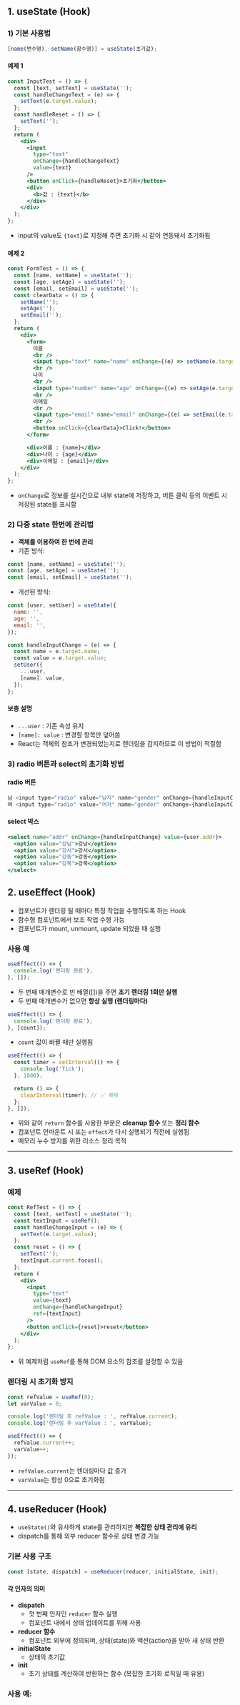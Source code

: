 ## 1. useState (Hook)

### 1) 기본 사용법

```js
[name(변수명), setName(함수명)] = useState(초기값);
```

#### 예제 1
```jsx
const InputTest = () => {
  const [text, setText] = useState('');
  const handleChangeText = (e) => {
    setText(e.target.value);
  };
  const handleReset = () => {
    setText('');
  };
  return (
    <div>
      <input
        type="text"
        onChange={handleChangeText}
        value={text}
      />
      <button onClick={handleReset}>초기화</button>
      <div>
        <b>값 : {text}</b>
      </div>
    </div>
  );
};
```

- input의 value도 `{text}`로 지정해 주면 초기화 시 같이 연동돼서 초기화됨

#### 예제 2
```jsx
const FormTest = () => {
  const [name, setName] = useState('');
  const [age, setAge] = useState('');
  const [email, setEmail] = useState('');
  const clearData = () => {
    setName('');
    setAge('');
    setEmail('');
  };
  return (
    <div>
      <form>
        이름
        <br />
        <input type="text" name="name" onChange={(e) => setName(e.target.value)} value={name} />
        <br />
        나이
        <br />
        <input type="number" name="age" onChange={(e) => setAge(e.target.value)} value={age} />
        <br />
        이메일
        <br />
        <input type="email" name="email" onChange={(e) => setEmail(e.target.value)} value={email} />
        <br />
        <button onClick={clearData}>Click!</button>
      </form>

      <div>이름 : {name}</div>
      <div>나이 : {age}</div>
      <div>이메일 : {email}</div>
    </div>
  );
};
```

- `onChange`로 정보를 실시간으로 내부 state에 저장하고, 버튼 클릭 등의 이벤트 시 저장된 state를 표시함

### 2) 다중 state 한번에 관리법

- **객체를 이용하여 한 번에 관리**
- 기존 방식:
```js
const [name, setName] = useState('');
const [age, setAge] = useState('');
const [email, setEmail] = useState('');
```

- 개선된 방식:
```js
const [user, setUser] = useState({
  name: '',
  age: '',
  email: '',
});

const handleInputChange = (e) => {
  const name = e.target.name;
  const value = e.target.value;
  setUser({
    ...user,
    [name]: value,
  });
};
```

#### 보충 설명
- `...user` : 기존 속성 유지
- `[name]: value` : 변경할 항목만 덮어씀
- React는 객체의 참조가 변경되었는지로 렌더링을 감지하므로 이 방법이 적절함

### 3) radio 버튼과 select의 초기화 방법

#### radio 버튼
```jsx
남 <input type="radio" value="남자" name="gender" onChange={handleInputChange} checked={user.gender === '남자'} />
여 <input type="radio" value="여자" name="gender" onChange={handleInputChange} checked={user.gender === '여자'} />
```

#### select 박스
```jsx
<select name="addr" onChange={handleInputChange} value={user.addr}>
  <option value="강남">강남</option>
  <option value="강서">강서</option>
  <option value="강동">강동</option>
  <option value="강북">강북</option>
</select>
```
## 2. useEffect (Hook)

- 컴포넌트가 렌더링 될 때마다 특정 작업을 수행하도록 하는 Hook
- 함수형 컴포넌트에서 보조 작업 수행 가능
- 컴포넌트가 mount, unmount, update 되었을 때 실행

### 사용 예

```jsx
useEffect(() => {
  console.log('렌더링 완료');
}, []);
```

- 두 번째 매개변수로 빈 배열([])을 주면 **초기 렌더링 1회만 실행**
- 두 번째 매개변수가 없으면 **항상 실행 (렌더링마다)**

```jsx
useEffect(() => {
  console.log('렌더링 완료');
}, [count]);
```

- `count` 값이 바뀔 때만 실행됨

```jsx
useEffect(() => {
  const timer = setInterval(() => {
    console.log('Tick');
  }, 1000);

  return () => {
    clearInterval(timer); // ✅ 해제
  };
}, []);
```

- 위와 같이 `return` 함수를 사용한 부분은 **cleanup 함수** 또는 **정리 함수**
- 컴포넌트 언마운트 시 또는 `effect`가 다시 실행되기 직전에 실행됨
- 메모리 누수 방지를 위한 리소스 정리 목적

---

## 3. useRef (Hook)

### 예제

```jsx
const RefTest = () => {
  const [text, setText] = useState('');
  const textInput = useRef();
  const handleChangeInput = (e) => {
    setText(e.target.value);
  };
  const reset = () => {
    setText('');
    textInput.current.focus();
  };
  return (
    <div>
      <input
        type="text"
        value={text}
        onChange={handleChangeInput}
        ref={textInput}
      />
      <button onClick={reset}>reset</button>
    </div>
  );
};
```

- 위 예제처럼 `useRef`를 통해 DOM 요소의 참조를 설정할 수 있음

### 렌더링 시 초기화 방지

```jsx
const refValue = useRef(0);
let varValue = 0;

console.log('렌더링 후 refValue : ', refValue.current);
console.log('렌더링 후 varValue : ', varValue);

useEffect(() => {
  refValue.current++;
  varValue++;
});
```

- `refValue.current`는 렌더링마다 값 증가
- `varValue`는 항상 0으로 초기화됨

---

## 4. useReducer (Hook)

- `useState()`와 유사하게 state를 관리하지만 **복잡한 상태 관리에 유리**
- dispatch를 통해 외부 reducer 함수로 상태 변경 가능

### 기본 사용 구조

```js
const [state, dispatch] = useReducer(reducer, initialState, init);
```

#### 각 인자의 의미

- **dispatch**
  - 첫 번째 인자인 `reducer` 함수 실행
  - 컴포넌트 내에서 상태 업데이트를 위해 사용
- **reducer 함수**
  - 컴포넌트 외부에 정의되며, 상태(state)와 액션(action)을 받아 새 상태 반환
- **initialState**
  - 상태의 초기값
- **init**
  - 초기 상태를 계산하여 반환하는 함수 (복잡한 초기화 로직일 때 유용)

### 사용 예:

```jsx
```
